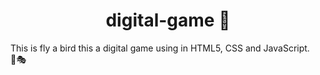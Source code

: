 <h1 align="center"> digital-game 🎯</h1>
This is fly a bird this a digital game using in HTML5, CSS and JavaScript.
<br>
🎇🎭
